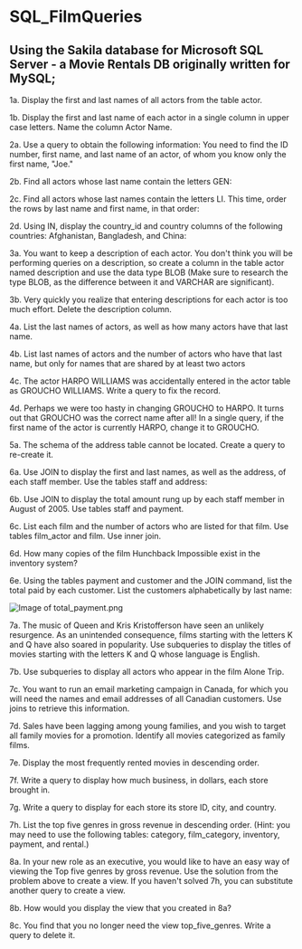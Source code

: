 # SQL_FilmQueries
## Using the Sakila database for Microsoft SQL Server - a Movie Rentals DB originally written for MySQL;

1a. Display the first and last names of all actors from the table actor.


1b. Display the first and last name of each actor in a single column in upper case letters. Name the column Actor Name.


2a. Use a query to obtain the following information: You need to find the ID number, first name, and last name of an actor, of whom you know only the first name, "Joe." 


2b. Find all actors whose last name contain the letters GEN:


2c. Find all actors whose last names contain the letters LI. This time, order the rows by last name and first name, in that order:


2d. Using IN, display the country_id and country columns of the following countries: Afghanistan, Bangladesh, and China:


3a. You want to keep a description of each actor. You don't think you will be performing queries on a description, so create a column in the table actor named description and use the data type BLOB (Make sure to research the type BLOB, as the difference between it and VARCHAR are significant).


3b. Very quickly you realize that entering descriptions for each actor is too much effort. Delete the description column.


4a. List the last names of actors, as well as how many actors have that last name.


4b. List last names of actors and the number of actors who have that last name, but only for names that are shared by at least two actors


4c. The actor HARPO WILLIAMS was accidentally entered in the actor table as GROUCHO WILLIAMS. Write a query to fix the record.


4d. Perhaps we were too hasty in changing GROUCHO to HARPO. It turns out that GROUCHO was the correct name after all! In a single query, if the first name of the actor is currently HARPO, change it to GROUCHO.


5a. The schema of the address table cannot be located. Create a query to re-create it.


6a. Use JOIN to display the first and last names, as well as the address, of each staff member. Use the tables staff and address:


6b. Use JOIN to display the total amount rung up by each staff member in August of 2005. Use tables staff and payment.


6c. List each film and the number of actors who are listed for that film. Use tables film_actor and film. Use inner join.


6d. How many copies of the film Hunchback Impossible exist in the inventory system?


6e. Using the tables payment and customer and the JOIN command, list the total paid by each customer. List the customers alphabetically by last name:

![Image of total_payment.png](../master/Images/total_payment.png)


7a. The music of Queen and Kris Kristofferson have seen an unlikely resurgence. As an unintended consequence, films starting with the letters K and Q have also soared in popularity. Use subqueries to display the titles of movies starting with the letters K and Q whose language is English.


7b. Use subqueries to display all actors who appear in the film Alone Trip.


7c. You want to run an email marketing campaign in Canada, for which you will need the names and email addresses of all Canadian customers. Use joins to retrieve this information.


7d. Sales have been lagging among young families, and you wish to target all family movies for a promotion. Identify all movies categorized as family films.


7e. Display the most frequently rented movies in descending order.


7f. Write a query to display how much business, in dollars, each store brought in.


7g. Write a query to display for each store its store ID, city, and country.


7h. List the top five genres in gross revenue in descending order. (Hint: you may need to use the following tables: category, film_category, inventory, payment, and rental.)


8a. In your new role as an executive, you would like to have an easy way of viewing the Top five genres by gross revenue. Use the solution from the problem above to create a view. If you haven't solved 7h, you can substitute another query to create a view.


8b. How would you display the view that you created in 8a?


8c. You find that you no longer need the view top_five_genres. Write a query to delete it.
